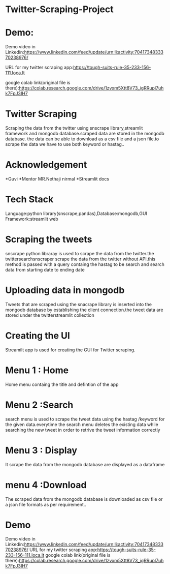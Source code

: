 # Twitter-Scraping-Project

# Demo:
  Demo video in Linkedin:https://www.linkedin.com/feed/update/urn:li:activity:7041734833370238976/
  
  URL for my twitter scraping app:https://tough-suits-rule-35-233-156-111.loca.lt
  
  google colab link(original file is there):https://colab.research.google.com/drive/1zvxm5Xtt8V73_igRRupl7uhk7FpJ3IH7

# Twitter Scraping 
Scraping the data from the twitter using snscrape library,streamlit framework and mongodb database.scraped data are stored in the mongodb database.
the data can be able to download as a csv file and a json file.to scrape the data we have to use both keyword or hastag..


# Acknowledgement
*Guvi
*Mentor MR.Nethaji nirmal
*Streamlit docs


# Tech Stack
Language:python library(snscrape,pandas),Database:mongodb,GUI Framework:streamlit web

# Scraping the tweets
snscrape python libraray is used to scrape the data from the twitter.the twittersearchsnscraper scrape the data from the twitter without API.this method is passed 
with a query containg the hastag to be search and search data from starting date to ending date

# Uploading data in mongodb
Tweets that are scraped using the snacrape library is inserted into the mongodb database by establishing the client connection.the tweet data are stored under
the twitterstreamlit collection

# Creating the UI
Streamilt app is used for creating the GUI for Twitter scraping.

# Menu 1 : Home
Home menu containg the title and defintion of the app

# Menu 2 :Search
search menu is used to scrape the tweet data using the hastag /keyword for the given data.everytime the search menu deletes the existing data while searching 
the new tweet in order to retrive the tweet information correctly

# Menu 3 : Display
 It scrape the data from the mongodb database are displayed as a dataframe
 
 # menu 4 :Download
  The scraped data from the mongodb database is downloaded as csv file or a json file formats as per requirement..
  # Demo 
  Demo video in Linkedin:https://www.linkedin.com/feed/update/urn:li:activity:7041734833370238976/
  URL for my twitter scraping app:https://tough-suits-rule-35-233-156-111.loca.lt
  google colab link(original file is there):https://colab.research.google.com/drive/1zvxm5Xtt8V73_igRRupl7uhk7FpJ3IH7

  


